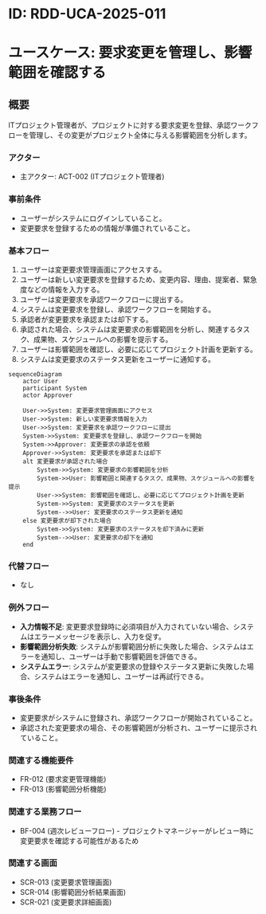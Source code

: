 # ID: RDD-UCA-2025-011

# ユースケース: 要求変更を管理し、影響範囲を確認する

## 概要

ITプロジェクト管理者が、プロジェクトに対する要求変更を登録、承認ワークフローを管理し、その変更がプロジェクト全体に与える影響範囲を分析します。

### アクター

- 主アクター: ACT-002 (ITプロジェクト管理者)

### 事前条件

- ユーザーがシステムにログインしていること。
- 変更要求を登録するための情報が準備されていること。

### 基本フロー

1. ユーザーは変更要求管理画面にアクセスする。
1. ユーザーは新しい変更要求を登録するため、変更内容、理由、提案者、緊急度などの情報を入力する。
1. ユーザーは変更要求を承認ワークフローに提出する。
1. システムは変更要求を登録し、承認ワークフローを開始する。
1. 承認者が変更要求を承認または却下する。
1. 承認された場合、システムは変更要求の影響範囲を分析し、関連するタスク、成果物、スケジュールへの影響を提示する。
1. ユーザーは影響範囲を確認し、必要に応じてプロジェクト計画を更新する。
1. システムは変更要求のステータス更新をユーザーに通知する。

```mermaid
sequenceDiagram
    actor User
    participant System
    actor Approver

    User->>System: 変更要求管理画面にアクセス
    User->>System: 新しい変更要求情報を入力
    User->>System: 変更要求を承認ワークフローに提出
    System->>System: 変更要求を登録し、承認ワークフローを開始
    System->>Approver: 変更要求の承認を依頼
    Approver->>System: 変更要求を承認または却下
    alt 変更要求が承認された場合
        System->>System: 変更要求の影響範囲を分析
        System->>User: 影響範囲と関連するタスク、成果物、スケジュールへの影響を提示
        User->>System: 影響範囲を確認し、必要に応じてプロジェクト計画を更新
        System->>System: 変更要求のステータスを更新
        System-->>User: 変更要求のステータス更新を通知
    else 変更要求が却下された場合
        System->>System: 変更要求のステータスを却下済みに更新
        System-->>User: 変更要求の却下を通知
    end
```

### 代替フロー

- なし

### 例外フロー

- **入力情報不足**: 変更要求登録時に必須項目が入力されていない場合、システムはエラーメッセージを表示し、入力を促す。
- **影響範囲分析失敗**: システムが影響範囲分析に失敗した場合、システムはエラーを通知し、ユーザーは手動で影響範囲を評価できる。
- **システムエラー**: システムが変更要求の登録やステータス更新に失敗した場合、システムはエラーを通知し、ユーザーは再試行できる。

### 事後条件

- 変更要求がシステムに登録され、承認ワークフローが開始されていること。
- 承認された変更要求の場合、その影響範囲が分析され、ユーザーに提示されていること。

### 関連する機能要件

- FR-012 (要求変更管理機能)
- FR-013 (影響範囲分析機能)

### 関連する業務フロー

- BF-004
  (週次レビューフロー) - プロジェクトマネージャーがレビュー時に変更要求を確認する可能性があるため

### 関連する画面

- SCR-013 (変更要求管理画面)
- SCR-014 (影響範囲分析結果画面)
- SCR-021 (変更要求詳細画面)
